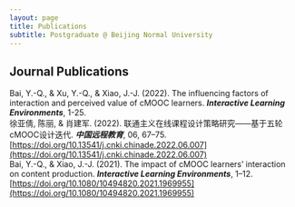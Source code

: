 ```yaml
---
layout: page
title: Publications
subtitle: Postgraduate @ Beijing Normal University
---
```


## Journal Publications
<!-- Credit author statement(Bai & Xiao, 2021), Mr. Jianjun Xiao: Methodology, Resources, validation, formal analysis (statistical analysis, literature review).   -->

<!-- ------ -->

Bai, Y.-Q., & Xu, Y.-Q., & Xiao, J.-J. (2022). The influencing factors of interaction and perceived value of cMOOC learners. **_Interactive Learning Environments_**, 1-25.  
徐亚倩, 陈丽, & 肖建军. (2022). 联通主义在线课程设计策略研究——基于五轮cMOOC设计迭代. **_中国远程教育_**, 06, 67–75. [https://doi.org/10.13541/j.cnki.chinade.2022.06.007](https://doi.org/10.13541/j.cnki.chinade.2022.06.007)  
Bai, Y.-Q., & Xiao, J.-J. (2021). The impact of cMOOC learners’ interaction on content production. **_Interactive Learning Environments_**, 1–12. [https://doi.org/10.1080/10494820.2021.1969955](https://doi.org/10.1080/10494820.2021.1969955)  
